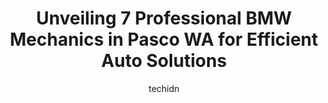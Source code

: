 ---
layout: ampstory
image: https://images.unsplash.com/photo-1632275227519-5a515f53272d?ixlib=rb-4.0.3&ixid=MnwxMjA3fDB8MHxwaG90by1wYWdlfHx8fGVufDB8fHx8&auto=format&fit=crop&w=640&h=853&q=80
author: techidn
featured: false
description: Looking for reliable and skilled BMW Mechanic in Pasco WA, USA? Your search ends here with the 7 best BMW Mechanic in town. With their expertise and commitment to delivering exceptional serv
title: Unveiling 7 Professional BMW Mechanics in Pasco WA for Efficient Auto Solutions
cover:
   title: Unveiling 7 Professional BMW Mechanics in Pasco WA for Efficient Auto Solutions
   subtitle: Rickpate
   background: https://images.unsplash.com/photo-1632275227519-5a515f53272d?ixlib=rb-4.0.3&ixid=MnwxMjA3fDB8MHxwaG90by1wYWdlfHx8fGVufDB8fHx8&auto=format&fit=crop&w=640&h=853&q=80

pages: 
 - layout: thirds
   top: <h1>#1 Platinum Automotive Services</h1>
   bottom: "<p>If youre a local to the Tri-City area, make them your  life long mechanic! Platinum automotive is an amazing and friendly establishment. They took care of us and our veh</p>"
   background: https://www.knot35.com/toplist/wp-content/uploads/2023/06/best-bmw-mechanic-1-in-pasco-wa-1685833502.jpeg
   backgroundblur: true
 - layout: thirds
   top: <h1>#2 Frank & Sons Autobody Inc.</h1>
   bottom: "<p>1319 W Ainsworth St, Pasco, WA 99301, United States</p>"
   background: https://www.knot35.com/toplist/wp-content/uploads/2023/06/best-bmw-mechanic-2-in-pasco-wa-1685833503.jpeg
   cta:
      link: https://www.knot35.com/toplist/unveiling-7-professional-bmw-mechanics-in-pasco-wa-for-efficient-auto-solutions/
      text: Unveiling 7 Professional BMW Mechanics in Pasco WA for Efficient Auto Solutions
 - layout: thirds
   top: <h1>#3 Mendoza Auto Repair</h1>
   bottom: "<p>703 W Columbia St, Pasco, WA 99301, United States</p>"
   background: https://www.knot35.com/toplist/wp-content/uploads/2023/06/best-bmw-mechanic-3-in-pasco-wa-1685833503.jpeg
   cta:
      link: https://www.knot35.com/toplist/unveiling-7-professional-bmw-mechanics-in-pasco-wa-for-efficient-auto-solutions/
      text: Unveiling 7 Professional BMW Mechanics in Pasco WA for Efficient Auto Solutions
 - layout: thirds
   top: <h1>#4 Simmonson Automotive</h1>
   bottom: "<p>627 W Columbia St, Pasco, WA 99301, United States</p>"
   background: https://images.unsplash.com/photo-1522441815192-d9f04eb0615c?ixlib=rb-4.0.3&ixid=MnwxMjA3fDB8MHxwaG90by1wYWdlfHx8fGVufDB8fHx8&auto=format&fit=crop&w=640&h=853&q=80
   cta:
      link: https://www.knot35.com/toplist/unveiling-7-professional-bmw-mechanics-in-pasco-wa-for-efficient-auto-solutions/
      text: Unveiling 7 Professional BMW Mechanics in Pasco WA for Efficient Auto Solutions
 - layout: thirds
   top: <h1>#5 Lunas Auto Repair</h1>
   bottom: "<p>719 S Oregon Ave, Pasco, WA 99301, United States</p>"
   background: https://images.unsplash.com/photo-1549241520-425e3dfc01cb?ixlib=rb-4.0.3&ixid=MnwxMjA3fDB8MHxwaG90by1wYWdlfHx8fGVufDB8fHx8&auto=format&fit=crop&w=640&h=853&q=80
   cta:
      link: https://www.knot35.com/toplist/unveiling-7-professional-bmw-mechanics-in-pasco-wa-for-efficient-auto-solutions/
      text: Unveiling 7 Professional BMW Mechanics in Pasco WA for Efficient Auto Solutions
 - layout: thirds
   top: <h1>#6 Pasco Automotive Services</h1>
   bottom: "<p>132 W Lewis St, Pasco, WA 99301, United States</p>"
   background: https://images.unsplash.com/photo-1541356665065-22676f35dd40?ixlib=rb-4.0.3&ixid=MnwxMjA3fDB8MHxwaG90by1wYWdlfHx8fGVufDB8fHx8&auto=format&fit=crop&w=640&h=853&q=80
   cta:
      link: https://www.knot35.com/toplist/unveiling-7-professional-bmw-mechanics-in-pasco-wa-for-efficient-auto-solutions/
      text: Unveiling 7 Professional BMW Mechanics in Pasco WA for Efficient Auto Solutions
 - layout: thirds
   top: <h1>#7 AD Engineering</h1>
   bottom: "<p>230105 E Lechelt Rd, Kennewick, WA 99337, United States</p>"
   background: https://images.unsplash.com/photo-1553949345-eb786bb3f7ba?ixlib=rb-4.0.3&ixid=MnwxMjA3fDB8MHxwaG90by1wYWdlfHx8fGVufDB8fHx8&auto=format&fit=crop&w=640&h=853&q=80
   cta:
      link: https://www.knot35.com/toplist/unveiling-7-professional-bmw-mechanics-in-pasco-wa-for-efficient-auto-solutions/
      text: Unveiling 7 Professional BMW Mechanics in Pasco WA for Efficient Auto Solutions
 - layout: thirds
   middle: Continue reading...
   background: https://images.unsplash.com/photo-1546497974-b213c9efb599?ixlib=rb-4.0.3&ixid=MnwxMjA3fDB8MHxwaG90by1wYWdlfHx8fGVufDB8fHx8&auto=format&fit=crop&w=640&h=853&q=80
   cta:
      link: https://www.knot35.com/toplist/unveiling-7-professional-bmw-mechanics-in-pasco-wa-for-efficient-auto-solutions/
      text: Unveiling 7 Professional BMW Mechanics in Pasco WA for Efficient Auto Solutions
      
---